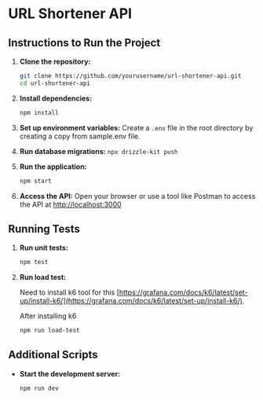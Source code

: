 # URL Shortener API

## Instructions to Run the Project

1. **Clone the repository:**

   ```bash
   git clone https://github.com/yourusername/url-shortener-api.git
   cd url-shortener-api
   ```

2. **Install dependencies:**

   ```bash
   npm install
   ```

3. **Set up environment variables:**
   Create a `.env` file in the root directory by creating a copy from sample.env file.

4. **Run database migrations:**
   `npx drizzle-kit push`

5. **Run the application:**

   ```bash
   npm start
   ```

6. **Access the API:**
   Open your browser or use a tool like Postman to access the API at [http://localhost:3000](http://localhost:3000)

## Running Tests

1. **Run unit tests:**

   ```bash
   npm test
   ```

2. **Run load test:**

   Need to install k6 tool for this [https://grafana.com/docs/k6/latest/set-up/install-k6/](https://grafana.com/docs/k6/latest/set-up/install-k6/).

   After installing k6

   ```bash
   npm run load-test
   ```

## Additional Scripts

- **Start the development server:**

  ```bash
  npm run dev
  ```
